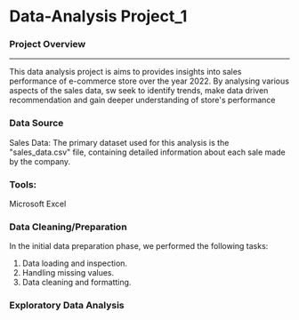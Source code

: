 # Data-Analysis Project_1

### Project Overview
---
This data analysis project is aims to provides insights into sales performance of e-commerce store over the year 2022. By analysing various aspects of the sales data, sw seek to identify trends, make data driven recommendation and gain deeper understanding of store's performance

### Data Source
Sales Data: The primary dataset used for this analysis is the "sales_data.csv" file, containing detailed information about each sale made by the company.

### Tools:
Microsoft Excel

### Data Cleaning/Preparation

In the initial data preparation phase, we performed the following tasks:
1. Data loading and inspection.
2. Handling missing values.
3. Data cleaning and formatting.

### Exploratory Data Analysis
